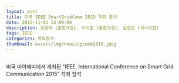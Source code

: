 ```yaml
---
layout: post
title: 미국 IEEE SmartGridComm 2015 학회 참석
date: 2015-11-01 12:00:00
description: 유형욱 (통합과정), 이석준 (통합과정), 김현진 (석사과정)
tags: IEEE
categories: 학회참석
thumbnail: assets/img/news/sgcomm2015.jpeg
---
```


<img class="img-responsive img-centered" src="img/news/sgcomm2015.jpeg" alt="">
<p>미국 마이애미에서 개최된 "IEEE, International Conference on Smart Grid Communication 2015" 학회 참석</p>